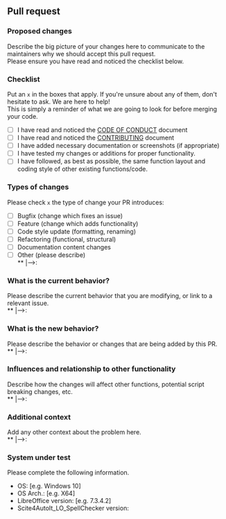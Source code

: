 ## Pull request

### Proposed changes

Describe the big picture of your changes here to communicate to the maintainers why we should accept this pull request.<br>
Please ensure you have read and noticed the checklist below.

### Checklist

Put an `x` in the boxes that apply. If you're unsure about any of them, don't hesitate to ask. We are here to help!<br>
This is simply a reminder of what we are going to look for before merging your code.

- [ ] I have read and noticed the [CODE OF CONDUCT](CODE_OF_CONDUCT.md) document
- [ ] I have read and noticed the [CONTRIBUTING](CONTRIBUTING.md) document
- [ ] I have added necessary documentation or screenshots (if appropriate)
- [ ] I have tested my changes or additions for proper functionality.
- [ ] I have followed, as best as possible, the same function layout and coding style of other existing functions/code.

### Types of changes

Please check `x` the type of change your PR introduces:

- [ ] Bugfix (change which fixes an issue)
- [ ] Feature (change which adds functionality)
- [ ] Code style update (formatting, renaming)
- [ ] Refactoring (functional, structural)
- [ ] Documentation content changes
- [ ] Other (please describe) <br>
**	|-->:

### What is the current behavior?

Please describe the current behavior that you are modifying, or link to a relevant issue. <br>
**	|-->:

### What is the new behavior?

Please describe the behavior or changes that are being added by this PR. <br>
**	|-->:

### Influences and relationship to other functionality

Describe how the changes will affect other functions, potential script breaking changes, etc. <br>
**	|-->:

### Additional context

Add any other context about the problem here. <br>
**	|-->:

### System under test

Please complete the following information.

- OS: [e.g. Windows 10]
- OS Arch.: [e.g. X64]
- LibreOffice version: [e.g. 7.3.4.2]
- Scite4AutoIt_LO_SpellChecker version:
